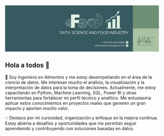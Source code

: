 ![Visualización del proyecto](Portada.png)

## Hola a todos 👋

🎯 Soy *Ingeniera en Alimentos* y me estoy desempeñando en el área de la *ciencia de datos*. Me interesan mucho el análisis, la visualización y la interpretación de datos para la toma de decisiones. Actualmente, me estoy capacitando en Python, Machine Learning, SQL, Power BI y otras herramientas para fortalecer mi perfil técnico y analítico. Me entusiasma aplicar estos conocimientos en proyectos reales que generen un gran impacto y aporten mucho valor.

💡 Destaco por mi curiosidad, organización y enfoque en la mejora continua. Estoy abierta a desafíos y oportunidades que me permitan seguir aprendiendo y contribuyendo con soluciones basadas en datos.
<!--
**PameW/PameW** is a ✨ _special_ ✨ repository because its `README.md` (this file) appears on your GitHub profile.

Here are some ideas to get you started:

- 🔭 I’m currently working on ...
- 🌱 I’m currently learning ...
- 👯 I’m looking to collaborate on ...
- 🤔 I’m looking for help with ...
- 💬 Ask me about ...
- 📫 How to reach me: ...
- 😄 Pronouns: ...
- ⚡ Fun fact: ...
-->
